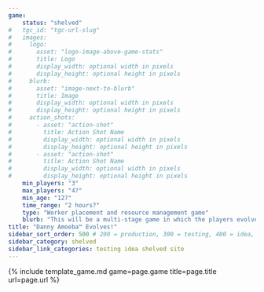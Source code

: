 ```yaml
---
game:
    status: "shelved"
#   tgc_id: "tgc-url-slug"
#   images:
#     logo:
#       asset: "logo-image-above-game-stats"
#       title: Logo
#       display_width: optional width in pixels
#       display_height: optional height in pixels
#     blurb:
#       asset: "image-next-to-blurb"
#       title: Image
#       display_width: optional width in pixels
#       display_height: optional height in pixels
#     action_shots:
#       - asset: "action-shot"
#         title: Action Shot Name
#         display_width: optional width in pixels
#         display_height: optional height in pixels
#       - asset: "action-shot"
#         title: Action Shot Name
#         display_width: optional width in pixels
#         display_height: optional height in pixels
    min_players: "3"
    max_players: "4?"
    min_age: "12?"
    time_range: "2 hours?"
    type: "Worker placement and resource management game"
    blurb: "This will be a multi-stage game in which the players evolve from amoebas to multi-celled sea creatures, to land animals, to sentient beings.  The winner will be the player who gets into space first."
title: "Danny Amoeba™ Evolves!"
sidebar_sort_order: 500 # 200 = production, 300 = testing, 400 = idea, 500 = shelved
sidebar_category: shelved
sidebar_link_categories: testing idea shelved site
---
```

{% include template_game.md game=page.game title=page.title url=page.url %}

